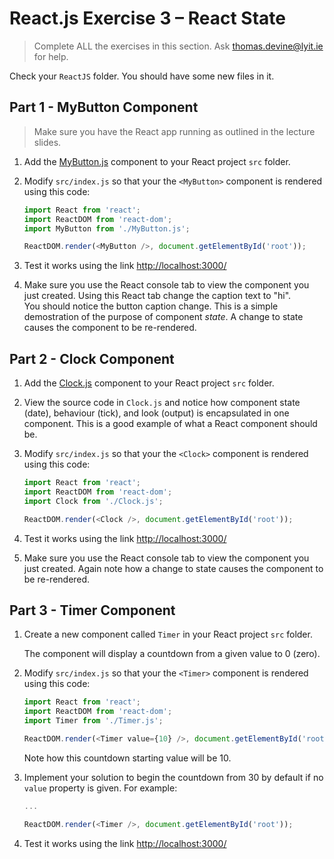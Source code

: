 # React.js Exercise 3 – React State

> Complete ALL the exercises in this section. Ask thomas.devine@lyit.ie for help.
 <!-- or post an *Issue* on your GitHub repository. -->

<!-- ## Fetch latest Repository Branch

```
$ cd /DRIVE/xampp/htdocs/d3
$ git pull --no-edit https://github.com/noucampdotorgRESTAPI2019/ReactJS.git latest
$ git status

``` -->

Check your `ReactJS` folder. You should have some new files in it.


## Part 1 - MyButton Component

> Make sure you have the React app running as outlined in the lecture slides.
	
1.	Add the [MyButton.js](../code/MyButton.js) component to your React project `src` folder.  

1.  Modify ``src/index.js`` so that your the `<MyButton>` component is rendered using this code:

	```javascript
	import React from 'react';
	import ReactDOM from 'react-dom';
	import MyButton from './MyButton.js';

	ReactDOM.render(<MyButton />, document.getElementById('root'));
	```

1.	Test it works using the link [http://localhost:3000/](http://localhost:3000/)

1.	Make sure you use the React console tab to view the component you just created.  Using this React tab change the caption text to "hi".  
    You should notice the button caption change.  This is a simple demostration of the purpose of component _state_.  A change to state causes the component to be re-rendered.


## Part 2 - Clock Component
	
1.	Add the [Clock.js](../code/Clock.js) component to your React project `src` folder.  

1.  View the source code in `Clock.js` and notice how component state (date), behaviour (tick), and look (output) is encapsulated in one component.
    This is a good example of what a React component should be.

1.  Modify ``src/index.js`` so that your the `<Clock>` component is rendered using this code:

	```javascript
	import React from 'react';
	import ReactDOM from 'react-dom';
	import Clock from './Clock.js';

	ReactDOM.render(<Clock />, document.getElementById('root'));
	```

1.	Test it works using the link [http://localhost:3000/](http://localhost:3000/)

1.	Make sure you use the React console tab to view the component you just created.  Again note how a change to state causes the component to be re-rendered.


## Part 3 - Timer Component
	
1.	Create a new component called `Timer` in your React project `src` folder.  

    The component will display a countdown from a given value to 0 (zero).

1.  Modify ``src/index.js`` so that your the `<Timer>` component is rendered using this code:

	```javascript
	import React from 'react';
	import ReactDOM from 'react-dom';
	import Timer from './Timer.js';

	ReactDOM.render(<Timer value={10} />, document.getElementById('root'));
	```

    Note how this countdown starting value will be 10.

1.  Implement your solution to begin the countdown from 30 by default if no `value` property is given.  For example:

    ```javascript
    ...

    ReactDOM.render(<Timer />, document.getElementById('root'));
    ```

1.	Test it works using the link [http://localhost:3000/](http://localhost:3000/)

